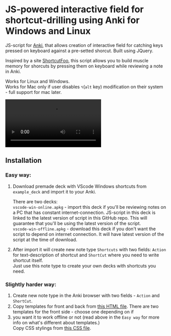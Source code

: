 
# JS-powered interactive field for shortcut-drilling using Anki for Windows and Linux

JS-script for [Anki](https://apps.ankiweb.net/), that allows creation of interactive field for catching
keys pressed on keyboard against a pre-setted shorcut.
Built using JQuery.

Inspired by a site [ShortcutFoo](https://shortcutfoo.com), this script allows you to build muscle memory for shorcuts by pressing them 
on keyboard while reviewing a note in Anki.

Works for Linux and Windows.  
Works for Mac only if user disables `⌥`(`alt` key)  modification on their system - full support for mac later.


![demonstration](https://user-images.githubusercontent.com/59960096/121014155-da4d9600-c7c3-11eb-8942-b7aa85adb927.mp4)



## Installation

### Easy way:

1) Download premade deck with VScode Windows shortcuts from `example_deck` and import it to your Anki.  

    There are two decks:  
    `vscode-win-online.apkg` - import this deck if you'll be reviewing notes on a PC that has constant internet-connection. JS-script in this deck
    is linked to the latest version of script in this GitHub repo. This will guarantee that you'll be using the latest version of the script.  
    `vscode-win-offline.apkg` - download this deck if you don't want the script to depend on internet connection. It will have latest version of the script
    at the time of download.

2) After import it will create new note type `Shortcuts` with two fields: `Action` for text-description of shortcut and `ShortCut` where you need to write shortcut itself.  
Just use this note type to create your own decks with shortcuts you need.

### Slightly harder way:

1) Create new note type in the Anki browser with two fields - `Action` and `ShortCut`.  
2) Copy templates for front and back from [this HTML file](note_front_and_back_template.html). There are two templates for the front side - choose one depending on if
3) you want it to work offline or not (read above in the `Easy way` for more info on what's different about templates.)  
Copy CSS stylings from [this CSS file](note_styling.css).

